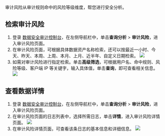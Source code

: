 审计风险从审计规则命中的风险等级维度，帮您进行安全分析。


## 检索审计风险

1. 登录 [数据安全审计控制台](https://console.cloud.tencent.com/dsaudit)，在左侧导航栏中，单击**查询分析** > **审计风险**，进入审计风险页面。
2. 在审计风险页面，可根据具体数据资产名称检索，还可以按最近一小时、今天、昨天、本周、上周、本月、上月、近半年、自定义日期检索。
![](https://qcloudimg.tencent-cloud.cn/raw/1e3d69c6e02cdf5525e1e3394e261c68.png)
3. 如需对审计风险进行指定检索。单击**高级筛选**，可根据用户名、命中规则、风险等级、客户端 IP 等关键字，输入具体值，单击**查询**，即可查看相关信息。
![](https://qcloudimg.tencent-cloud.cn/raw/fef6e730b18e95f8df6f573fde4a5a0f.png)

## 查看数据详情
1. 登录 [数据安全审计控制台](https://console.cloud.tencent.com/dsaudit)，在左侧导航栏中，单击**查询分析** > **审计风险**，进入审计风险页面。
2. 在审计风险页面的日志列表中，选择所需日志，单击**详情**，进入审计风险详情页面。
![](https://qcloudimg.tencent-cloud.cn/raw/8edcf3a4044d99e48b74afc17c284025.png)
3. 在审计风险详情页面，可查看该条日志的基本信息和详细信息。
![](https://qcloudimg.tencent-cloud.cn/raw/c6145036f1c46e24caa9d315accfe93c.png)



